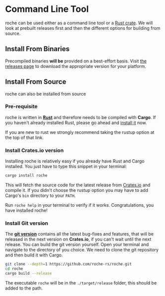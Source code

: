 # Command Line Tool

roche can be used either as a command line tool or a [Rust
crate](https://crates.io/crates/roche). We will look at prebuilt releases first 
and then the different options for building from source.

## Install From Binaries

Precompiled binaries **will be** provided on a best-effort basis.
Visit [the releases page](https://github.com/roche-rs/roche/releases)
to download the appropriate version for your platform.

## Install From Source

roche can also be installed from source

### Pre-requisite

roche is written in **[Rust](https://www.rust-lang.org/)** and therefore needs
to be compiled with **Cargo**. If you haven't already installed Rust, please go
ahead and [install it](https://www.rust-lang.org/tools/install) now.

If you are new to rust we strongly recommend taking the rustup option at the top of that link.

### Install Crates.io version

Installing roche is relatively easy if you already have Rust and Cargo
installed. You just have to type this snippet in your terminal:

```bash
cargo install roche
```

This will fetch the source code for the latest release from
[Crates.io](https://crates.io/) and compile it. If you didn't choose the rustup option 
you may have to add Cargo's `bin` directory to your `PATH`.

Run `roche help` in your terminal to verify if it works. Congratulations, you
have installed roche!


### Install Git version

The **[git version](https://github.com/roche-rs/roche)** contains all
the latest bug-fixes and features, that will be released in the next version on
**Crates.io**, if you can't wait until the next release. You can build the git
version yourself. Open your terminal and navigate to the directory of you
choice. We need to clone the git repository and then build it with Cargo.

```bash
git clone --depth=1 https://github.com/roche-rs/roche.git
cd roche
cargo build --release
```

The executable `roche` will be in the `./target/release` folder, this should be
added to the path.
